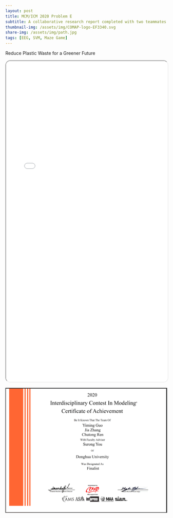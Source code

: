 ```yaml
---
layout: post
title: MCM/ICM 2020 Problem E
subtitle: A collaborative research report completed with two teammates in three days 
thumbnail-img: /assets/img/COMAP-logo-EF3340.svg
share-img: /assets/img/path.jpg
tags: [EEG, SVM, Maze Game]
---
```


Reduce Plastic Waste for a Greener Future

<iframe 
  src="/assets/pdf/MCM-2012496.pdf" 
  width="100%" 
  height="1000px" 
  style="border-radius: 15px;">
</iframe>

![F Certificate(1%)](/assets/img/MCM-F.jpg)

